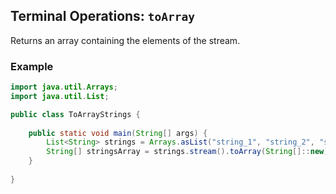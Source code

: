 ## Terminal Operations: `toArray`

Returns an array containing the elements of the stream.

### Example

```java
import java.util.Arrays;
import java.util.List;

public class ToArrayStrings {
    
    public static void main(String[] args) {
        List<String> strings = Arrays.asList("string_1", "string_2", "string_3");
        String[] stringsArray = strings.stream().toArray(String[]::new);
    }
    
}
```
